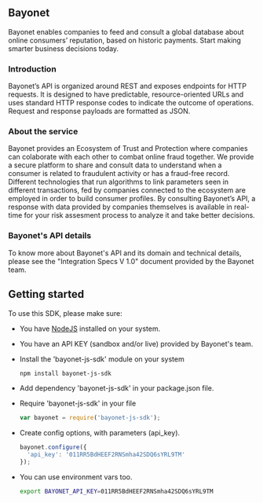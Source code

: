 ## Bayonet
Bayonet enables companies to feed and consult a global database about online consumers’ reputation, based on historic payments. Start making smarter business decisions today.

### Introduction
Bayonet’s API is organized around REST and exposes endpoints for HTTP requests. It is designed to have predictable, resource-oriented URLs and uses standard HTTP response codes to indicate the outcome of operations. Request and response payloads are formatted as JSON.

### About the service
Bayonet provides an Ecosystem of Trust and Protection where companies can colaborate with each other to combat online fraud together. We provide a secure platform to share and consult data to understand when a consumer is related to fraudulent activity or has a fraud-free record. Different technologies that run algorithms to link parameters seen in different transactions, fed by companies connected to the ecosystem are employed in order to build consumer profiles. By consulting Bayonet’s API, a response with data provided by companies themselves is available in real-time for your risk assesment process to analyze it and take better decisions.

### Bayonet's API details
To know more about Bayonet's API and its domain and technical details, please see the "Integration Specs V 1.0" document provided by the Bayonet team.

## Getting started
To use this SDK, please make sure:
  * You have [NodeJS](https://nodejs.org/en/) installed on your system.
  * You have an API KEY (sandbox and/or live) provided by Bayonet's team.
  * Install the 'bayonet-js-sdk' module on your system
  
    ```sh
    npm install bayonet-js-sdk
    ```
  * Add dependency 'bayonet-js-sdk' in your package.json file.
  * Require 'bayonet-js-sdk' in your file

    ```js
    var bayonet = require('bayonet-js-sdk');
    ```
  * Create config options, with parameters (api_key).

    ```js
    bayonet.configure({
      'api_key': '011RR5BdHEEF2RNSmha42SDQ6sYRL9TM'
    });
    ```
  * You can use environment vars too.

    ```sh
    export BAYONET_API_KEY=011RR5BdHEEF2RNSmha42SDQ6sYRL9TM
    ```
  

